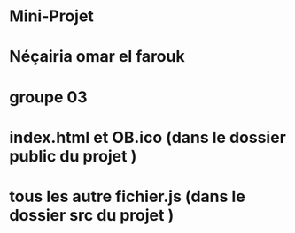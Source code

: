 # Mini-Projet

# Néçairia omar el farouk

# groupe 03

# index.html et OB.ico (dans le dossier public du projet )
# tous les autre fichier.js (dans le dossier src du projet )
